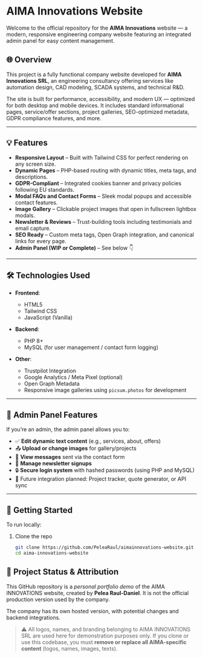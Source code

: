 # AIMA Innovations Website

Welcome to the official repository for the **AIMA Innovations** website — a modern, responsive engineering company website featuring an integrated admin panel for easy content management.

## 🌐 Overview

This project is a fully functional company website developed for **AIMA Innovations SRL**, an engineering consultancy offering services like automation design, CAD modeling, SCADA systems, and technical R&D.

The site is built for performance, accessibility, and modern UX — optimized for both desktop and mobile devices. It includes standard informational pages, service/offer sections, project galleries, SEO-optimized metadata, GDPR compliance features, and more.

---

## 💡 Features

- **Responsive Layout** – Built with Tailwind CSS for perfect rendering on any screen size.
- **Dynamic Pages** – PHP-based routing with dynamic titles, meta tags, and descriptions.
- **GDPR-Compliant** – Integrated cookies banner and privacy policies following EU standards.
- **Modal FAQs and Contact Forms** – Sleek modal popups and accessible contact features.
- **Image Gallery** – Clickable project images that open in fullscreen lightbox modals.
- **Newsletter & Reviews** – Trust-building tools including testimonials and email capture.
- **SEO Ready** – Custom meta tags, Open Graph integration, and canonical links for every page.
- **Admin Panel (WIP or Complete)** – See below 👇

---

## 🛠️ Technologies Used

- **Frontend**:  
  - HTML5  
  - Tailwind CSS  
  - JavaScript (Vanilla)  

- **Backend**:  
  - PHP 8+  
  - MySQL (for user management / contact form logging)  

- **Other**:  
  - Trustpilot Integration  
  - Google Analytics / Meta Pixel (optional)  
  - Open Graph Metadata  
  - Responsive image galleries using `picsum.photos` for development  

---

## 🔐 Admin Panel Features

If you’re an admin, the admin panel allows you to:

- ✅ **Edit dynamic text content** (e.g., services, about, offers)
- 📤 **Upload or change images** for gallery/projects
- 🧾 **View messages** sent via the contact form
- 👤 **Manage newsletter signups**
- 🔒 **Secure login system** with hashed passwords (using PHP and MySQL)
- 🧠 Future integration planned: Project tracker, quote generator, or API sync

---

## 🏁 Getting Started

To run locally:

1. Clone the repo  
   ```bash
   git clone https://github.com/PeleaRaul/aimainnovations-website.git
   cd aima-innovations-website

## 🚀 Project Status & Attribution

This GitHub repository is a *personal portfolio demo* of the AIMA INNOVATIONS website, created by **Pelea Raul-Daniel**. It is not the official production version used by the company.

The company has its own hosted version, with potential changes and backend integrations.

> ⚠️ All logos, names, and branding belonging to AIMA INNOVATIONS SRL are used here for demonstration purposes only. If you clone or use this codebase, you must **remove or replace all AIMA-specific content** (logos, names, images, texts).
